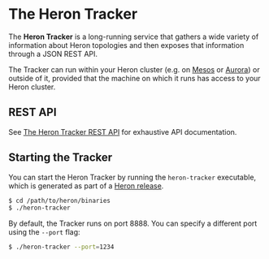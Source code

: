 # The Heron Tracker

The **Heron Tracker** is a long-running service that gathers a wide variety of
information about Heron topologies and then exposes that information through a
JSON REST API.

The Tracker can run within your Heron cluster (e.g. on
[Mesos](../operators/deployment/mesos.html) or
[Aurora](../operators/deployment/aurora.html)) or outside of it, provided that
the machine on which it runs has access to your Heron cluster.

## REST API

See [The Heron Tracker REST API](heron-tracker-rest-api.html) for exhaustive
API documentation.

## Starting the Tracker

You can start the Heron Tracker by running the `heron-tracker` executable, which
is generated as part of a [Heron release](release.html).

```bash
$ cd /path/to/heron/binaries
$ ./heron-tracker
```

By default, the Tracker runs on port 8888. You can specify a different port
using the `--port` flag:

```bash
$ ./heron-tracker --port=1234
```

